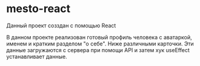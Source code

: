 # mesto-react

Данный проект созздан с помощью React

В данном проекте реализован готовый профиль человека с аватаркой, именем и кратким разделом "о себе". Ниже различными карточки. Эти данные загружаются с сервера при помощи API и затем хук useEffect устанавливает данные.